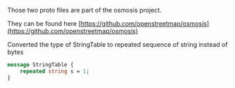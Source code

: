 Those two proto files are part of the osmosis project.

They can be found here [https://github.com/openstreetmap/osmosis](https://github.com/openstreetmap/osmosis)

Converted the type of StringTable to repeated sequence of string instead of bytes

```proto
message StringTable {
    repeated string s = 1;
}
```